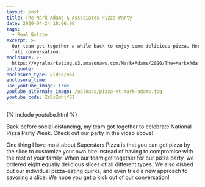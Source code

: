 ```yaml
---
layout: post
title: The Mark Adams & Associates Pizza Party
date: 2020-04-24 18:06:00
tags:
  - Real Estate
excerpt: >-
  Our team got together a while back to enjoy some delicious pizza. Here’s our
  full conversation.
enclosure: >-
  https://vyralmarketing.s3.amazonaws.com/Mark+Adams/2020/The+Mark+Adams+%26+Associates+Pizza+Party.mp4
pullquote:
enclosure_type: video/mp4
enclosure_time:
use_youtube_image: true
youtube_alternate_image: /uploads/pizza-yt-mark-adams.jpg
youtube_code: ZzBcZmhjYGI
---
```


{% include youtube.html %}

Back before social distancing, my team got together to celebrate National Pizza Party Week. Check out our party in the video above\!

One thing I love most about Superstars Pizza is that you can get pizza by the slice to customize your own bite instead of having to compromise with the rest of your family. When our team got together for our pizza party, we ordered eight equally delicious slices of all different types. We also dished out our individual pizza-eating quirks, and even tried a new approach to savoring a slice. We hope you get a kick out of our conversation\!